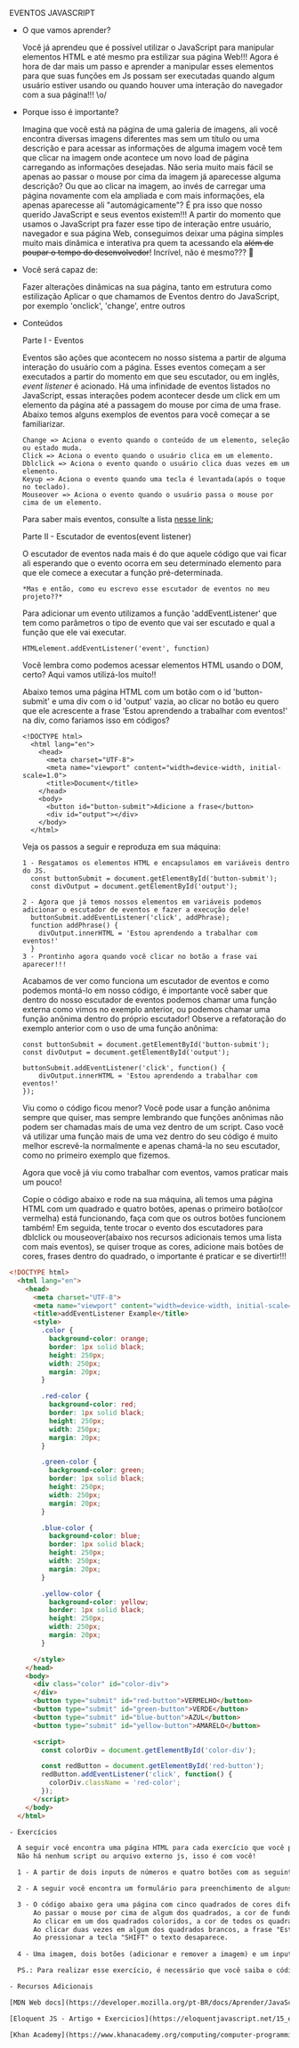 EVENTOS JAVASCRIPT

- O que vamos aprender?

  Você já aprendeu que é possível utilizar o JavaScript para manipular elementos HTML e até mesmo pra estilizar sua página Web!!!
  Agora é hora de dar mais um passo e aprender a manipular esses elementos para que suas funções em Js possam ser executadas quando algum usuário estiver usando ou quando houver uma interação do navegador com a sua página!!! \o/

- Porque isso é importante?

  Imagina que você está na página de uma galeria de imagens, ali você encontra diversas imagens diferentes mas sem um título ou uma descrição e para acessar as informações de alguma imagem você tem que clicar na imagem onde acontece um novo load de página carregando as informações desejadas.
  Não seria muito mais fácil se apenas ao passar o mouse por cima da imagem já aparecesse alguma descrição? Ou que ao clicar na imagem, ao invés de carregar uma página novamente com ela ampliada e com mais informações, ela apenas aparecesse ali "automágicamente"?
  É pra isso que nosso querido JavaScript e seus eventos existem!!! A partir do momento que usamos o JavaScript pra fazer esse tipo de interação entre usuário, navegador e sua página Web, conseguimos deixar uma página simples muito mais dinâmica e interativa pra quem ta acessando ela <s>além de poupar o tempo do desenvolvedor</s>! Incrível, não é mesmo??? 🤩

- Você será capaz de:

  Fazer alterações dinâmicas na sua página, tanto em estrutura como estilização
  Aplicar o que chamamos de Eventos dentro do JavaScript, por exemplo 'onclick', 'change', entre outros

- Conteúdos

  Parte I - Eventos

    Eventos são ações que acontecem no nosso sistema a partir de alguma interação do usuário com a página. Esses eventos começam a ser executados a partir do momento em que seu escutador, ou em inglês, _event listener_ é acionado.
    Há uma infinidade de eventos listados no JavaScript, essas interações podem acontecer desde um click em um elemento da página até a passagem do mouse por cima de uma frase. Abaixo temos alguns exemplos de eventos para você começar a se familiarizar.

      Change => Aciona o evento quando o conteúdo de um elemento, seleção ou estado muda.
      Click => Aciona o evento quando o usuário clica em um elemento.
      Dblclick => Aciona o evento quando o usuário clica duas vezes em um elemento.
      Keyup => Aciona o evento quando uma tecla é levantada(após o toque no teclado).
      Mouseover => Aciona o evento quando o usuário passa o mouse por cima de um elemento.

    Para saber mais eventos, consulte a lista [nesse link](https://www.w3schools.com/jsref/dom_obj_event.asp);

  Parte II - Escutador de eventos(event listener)

    O escutador de eventos nada mais é do que aquele código que vai ficar ali esperando que o evento ocorra em seu determinado elemento para que ele comece a executar a função pré-determinada.

      *Mas e então, como eu escrevo esse escutador de eventos no meu projeto??*

    Para adicionar um evento utilizamos a função 'addEventListener' que tem como parâmetros o tipo de evento que vai ser escutado e qual a função que ele vai executar.
      
      HTMLelement.addEventListener('event', function)
    
    Você lembra como podemos acessar elementos HTML usando o DOM, certo? Aqui vamos utilizá-los muito!!
    
    Abaixo temos uma página HTML com um botão com o id 'button-submit' e uma div com o id 'output' vazia, ao clicar no botão eu quero que ele acrescente a frase 'Estou aprendendo a trabalhar com eventos!' na div, como fariamos isso em códigos?

      <!DOCTYPE html>
        <html lang="en">
          <head>
            <meta charset="UTF-8">
            <meta name="viewport" content="width=device-width, initial-scale=1.0">
            <title>Document</title>
          </head>
          <body>
            <button id="button-submit">Adicione a frase</button>
            <div id="output"></div>
          </body>
        </html>

    Veja os passos a seguir e reproduza em sua máquina:
  
      1 - Resgatamos os elementos HTML e encapsulamos em variáveis dentro do JS.
        const buttonSubmit = document.getElementById('button-submit');
        const divOutput = document.getElementById('output');

      2 - Agora que já temos nossos elementos em variáveis podemos adicionar o escutador de eventos e fazer a execução dele!
        buttonSubmit.addEventListener('click', addPhrase);
        function addPhrase() {
          divOutput.innerHTML = 'Estou aprendendo a trabalhar com eventos!'
        }
      3 - Prontinho agora quando você clicar no botão a frase vai aparecer!!! 

    Acabamos de ver como funciona um escutador de eventos e como podemos montá-lo em nosso código, é importante você saber que dentro do nosso escutador de eventos podemos chamar uma função externa como vimos no exemplo anterior, ou podemos chamar uma função anônima dentro do próprio escutador!
    Observe a refatoração do exemplo anterior com o uso de uma função anônima:
      
      const buttonSubmit = document.getElementById('button-submit');
      const divOutput = document.getElementById('output');

      buttonSubmit.addEventListener('click', function() {
          divOutput.innerHTML = 'Estou aprendendo a trabalhar com eventos!'
      });

    Viu como o código ficou menor? Você pode usar a função anônima sempre que quiser, mas sempre lembrando que funções anônimas não podem ser chamadas mais de uma vez dentro de um script. Caso você vá utilizar uma função mais de uma vez dentro do seu código é muito melhor escrevê-la normalmente e apenas chamá-la no seu escutador, como no primeiro exemplo que fizemos.

    Agora que você já viu como trabalhar com eventos, vamos praticar mais um pouco!

    Copie o código abaixo e rode na sua máquina, ali temos uma página HTML com um quadrado e quatro botões, apenas o primeiro botão(cor vermelha) está funcionando, faça com que os outros botões funcionem também!
    Em seguida, tente trocar o evento dos escutadores para dblclick ou mouseover(abaixo nos recursos adicionais temos uma lista com mais eventos), se quiser troque as cores, adicione mais botões de cores, frases dentro do quadrado, o importante é praticar e se divertir!!!

```HTML
<!DOCTYPE html>
  <html lang="en">
    <head>
      <meta charset="UTF-8">
      <meta name="viewport" content="width=device-width, initial-scale=1.0">
      <title>addEventListener Example</title>
      <style>
        .color {
          background-color: orange;
          border: 1px solid black;
          height: 250px;
          width: 250px;
          margin: 20px;
        }

        .red-color {
          background-color: red;
          border: 1px solid black;
          height: 250px;
          width: 250px;
          margin: 20px;
        }

        .green-color {
          background-color: green;
          border: 1px solid black;
          height: 250px;
          width: 250px;
          margin: 20px;
        }

        .blue-color {
          background-color: blue;
          border: 1px solid black;
          height: 250px;
          width: 250px;
          margin: 20px;
        }

        .yellow-color {
          background-color: yellow;
          border: 1px solid black;
          height: 250px;
          width: 250px;
          margin: 20px;
        }

      </style>
    </head>
    <body>
      <div class="color" id="color-div">
      </div>
      <button type="submit" id="red-button">VERMELHO</button>
      <button type="submit" id="green-button">VERDE</button>
      <button type="submit" id="blue-button">AZUL</button>
      <button type="submit" id="yellow-button">AMARELO</button>

      <script>
        const colorDiv = document.getElementById('color-div');

        const redButton = document.getElementById('red-button');
        redButton.addEventListener('click', function() {
          colorDiv.className = 'red-color';
        });
      </script>
    </body>
  </html>

- Exercícios

  A seguir você encontra uma página HTML para cada exercício que você precisa fazer.
  Não há nenhum script ou arquivo externo js, isso é com você!

  1 - A partir de dois inputs de números e quatro botões com as seguintes operações: soma, subtração, multiplicação e divisão. Você deve criar as funções para que ao receber os números e clicar no botão a operação descrita deverá acontecer e o resultado aparecer na seção "result". Caso algum dos números recebidos seja 0 ou nulo, ao clicar no botão da operação deverá aparecer um alerta na página com o texto 'Input inválido. Por favor insira os números para realizar a operação'.

  2 - A seguir você encontra um formulário para preenchimento de alguns dados, após o preenchimento desses dados, ao clicar no botão 'Submit', deverá aparecer uma frase na tela com os dados preenchidos no formulário. Ex.: Olá _João_, você possui _28_ anos, nasceu em _São Paulo_. Gosta de _escrever códigos_ e no seu tempo livre você adora _andar de bike_!

  3 - O código abaixo gera uma página com cinco quadrados de cores diferentes e cinco quadrados brancos.
      Ao passar o mouse por cima de algum dos quadrados, a cor de fundo da tela deverá mudar para cor do respectivo quadrado.
      Ao clicar em um dos quadrados coloridos, a cor de todos os quadrados brancos deve mudar para a cor do quadrado clicado.
      Ao clicar duas vezes em algum dos quadrados brancos, a frase "Estou manipulando elementos" deve aparecer na seção abaixo deles.
      Ao pressionar a tecla "SHIFT" o texto desaparece.
       
  4 - Uma imagem, dois botões (adicionar e remover a imagem) e um input de texto. Ao clicar no botão 'remover' a imagem deve desaparecer e ao clicar em 'adicionar' a imagem deve aparecer. Ao escrever um texto no input e clicar na tecla 'enter' ele deverá aparecer como legenda abaixo da imagem.

  PS.: Para realizar esse exercício, é necessário que você saiba o código da tecla 'enter' para que apenas ao pressioná-la seu evento seja realizado. Para saber mais sobre, leia [esse link](https://odesenvolvedor.com.br/tabela-de-key-codes-para-javascript_1464.html).

- Recursos Adicionais

[MDN Web docs](https://developer.mozilla.org/pt-BR/docs/Aprender/JavaScript/Elementos_construtivos/Events)

[Eloquent JS - Artigo + Exercicios](https://eloquentjavascript.net/15_event.html)

[Khan Academy](https://www.khanacademy.org/computing/computer-programming/html-css-js)